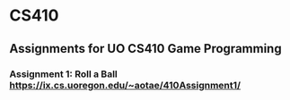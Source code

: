 # CS410
## Assignments for UO CS410 Game Programming 
### Assignment 1: Roll a Ball https://ix.cs.uoregon.edu/~aotae/410Assignment1/
